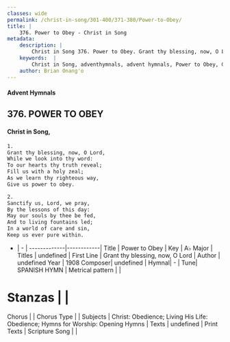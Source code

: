 ```yaml
---
classes: wide
permalink: /christ-in-song/301-400/371-380/Power-to-Obey/
title: |
    376. Power to Obey - Christ in Song
metadata:
    description: |
        Christ in Song 376. Power to Obey. Grant thy blessing, now, O Lord, While we look into thy word: To our hearts thy truth reveal; Fill us with a holy zeal; As we learn thy righteous way, Give us power to obey.
    keywords:  |
        Christ in Song, adventhymnals, advent hymnals, Power to Obey, Grant thy blessing, now, O Lord. 
    author: Brian Onang'o
---
```


#### Advent Hymnals
## 376. POWER TO OBEY
####  Christ in Song,

```txt
1.
Grant thy blessing, now, O Lord,
While we look into thy word:
To our hearts thy truth reveal;
Fill us with a holy zeal;
As we learn thy righteous way,
Give us power to obey.

2.
Sanctify us, Lord, we pray,
By the lessons of this day:
May our souls by thee be fed,
And to living fountains led;
In a world of care and sin,
Keep us ever pure within.


```

- |   -  |
-------------|------------|
Title | Power to Obey |
Key | A♭ Major |
Titles | undefined |
First Line | Grant thy blessing, now, O Lord |
Author | undefined
Year | 1908
Composer| undefined |
Hymnal|  - |
Tune| SPANISH HYMN |
Metrical pattern | |
# Stanzas |  |
Chorus |  |
Chorus Type |  |
Subjects | Christ: Obedience; Living His Life: Obedience; Hymns for Worship: Opening Hymns |
Texts | undefined |
Print Texts | 
Scripture Song |  |
    

